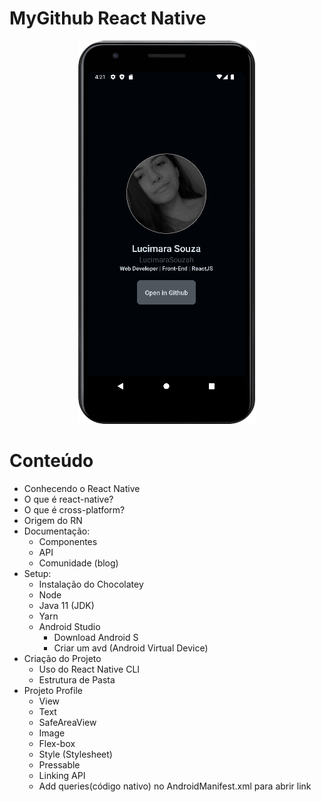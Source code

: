 # MyGithub React Native
<div align="center">
    <img src="src/image/mobile.png">
</div>

# Conteúdo
- Conhecendo o React Native
- O que é react-native?
- O que é cross-platform?
- Origem do RN
- Documentação:
    - Componentes
    - API
    - Comunidade (blog)
- Setup:
    - Instalação do Chocolatey
    - Node
    - Java 11 (JDK)
    - Yarn
    - Android Studio
        - Download Android S
        - Criar um avd (Android Virtual Device)
- Criação do Projeto
    - Uso do React Native CLI
    - Estrutura de Pasta
- Projeto Profile
    - View
    - Text
    - SafeAreaView
    - Image
    - Flex-box
    - Style (Stylesheet)
    - Pressable
    - Linking API
    - Add queries(código nativo) no AndroidManifest.xml para abrir link


